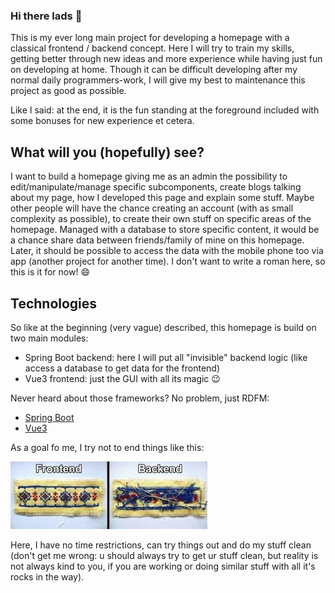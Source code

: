 ### Hi there lads 👋

This is my ever long main project for developing a homepage with a classical frontend / backend concept. Here I will try
to train my skills, getting better through new ideas and more experience while having just fun on developing at home.
Though it can be difficult developing after my normal daily programmers-work, I will give my best to maintenance this
project as good as possible.

Like I said: at the end, it is the fun standing at the foreground included with some bonuses for new experience et
cetera.

## What will you (hopefully) see?

I want to build a homepage giving me as an admin the possibility to edit/manipulate/manage specific subcomponents,
create blogs talking about my page, how I developed this page and explain some stuff. Maybe other people will have the
chance creating an account (with as small complexity as possible), to create their own stuff on specific areas of the
homepage. Managed with a database to store specific content, it would be a chance share data between friends/family of
mine on this homepage. Later, it should be possible to access the data with the mobile phone too via app (another
project for another time). I don't want to write a roman here, so this is it for now! 😄

## Technologies

So like at the beginning (very vague) described, this homepage is build on two main modules:

- Spring Boot backend: here I will put all "invisible" backend logic (like access a database to get data for the
  frontend)
- Vue3 frontend: just the GUI with all its magic 😉

Never heard about those frameworks? No problem, just RDFM:

- [Spring Boot](https://spring.io/projects/spring-boot)
- [Vue3](https://vuejs.org)

As a goal fo me, I try not to end things like this:

![img.png](img.png)

Here, I have no time restrictions, can try things out and do my stuff clean (don't get me wrong: u should always try to
get ur stuff clean, but reality is not always kind to you, if you are working or doing similar stuff with all it's rocks
in the way).
